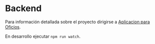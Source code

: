 # Backend

Para información detallada sobre el proyecto dirigirse a [Aplicacion para Oficios].

En desarrollo ejecutar `npm run watch`.

[aplicacion para oficios]: https://www.overleaf.com/project/5f46b246abe9bf0001dce417
